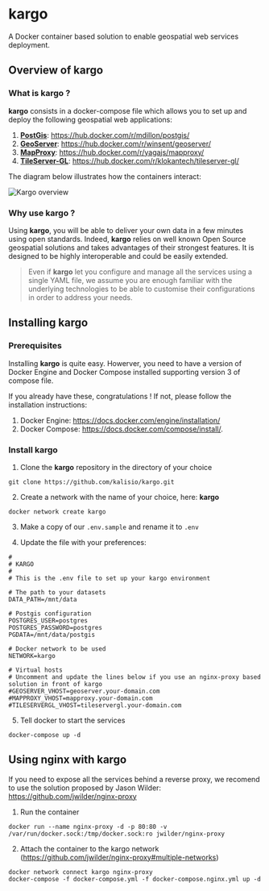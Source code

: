# kargo

A Docker container based solution to enable geospatial web services deployment.

## Overview of kargo

### What is kargo ?

**kargo** consists in a docker-compose file which allows you to set up and deploy the following geospatial web applications: 
1. [**PostGis**](http://postgis.net/): https://hub.docker.com/r/mdillon/postgis/
2. [**GeoServer**](http://geoserver.org/): https://hub.docker.com/r/winsent/geoserver/
3. [**MapProxy**](https://mapproxy.org/): https://hub.docker.com/r/yagajs/mapproxy/
4. [**TileServer-GL**](http://tileserver.org/): https://hub.docker.com/r/klokantech/tileserver-gl/

The diagram below illustrates how the containers interact:

![Kargo overview](https://raw.githubusercontent.com/kalisio/kargo/master/kargo-diagram.png)

### Why use kargo ?

Using **kargo**, you will be able to deliver your own data in a few minutes using open standards. Indeed, **kargo** relies on well known Open Source geospatial solutions and takes advantages of their strongest features. It is designed to be highly interoperable and could be easily extended.

> Even if **kargo** let you configure and manage all the services using a single YAML file, we assume you are enough familiar with the underlying technologies to be able to customise their configurations in order to address your needs.

## Installing kargo

### Prerequisites

Installing **kargo** is quite easy. Howerver, you need to have a version of Docker Engine and Docker Compose installed supporting version 3 of compose file. 

If you already have these, congratulations ! If not, please follow the installation instructions:
1. Docker Engine: https://docs.docker.com/engine/installation/
2. Docker Compose: https://docs.docker.com/compose/install/.

### Install kargo

1. Clone the **kargo** repository in the directory of your choice

```
git clone https://github.com/kalisio/kargo.git
```

2. Create a network with the name of your choice, here: **kargo**

```
docker network create kargo
```

3. Make a copy of our `.env.sample` and rename it to `.env`

4. Update the file with your preferences:

```
#
# KARGO
#
# This is the .env file to set up your kargo environment

# The path to your datasets
DATA_PATH=/mnt/data

# Postgis configuration
POSTGRES_USER=postgres
POSTGRES_PASSWORD=postgres
PGDATA=/mnt/data/postgis

# Docker network to be used
NETWORK=kargo

# Virtual hosts 
# Uncomment and update the lines below if you use an nginx-proxy based solution in front of kargo
#GEOSERVER_VHOST=geoserver.your-domain.com
#MAPPROXY_VHOST=mapproxy.your-domain.com
#TILESERVERGL_VHOST=tileservergl.your-domain.com
```

5. Tell docker to start the services

```
docker-compose up -d
```

## Using nginx with kargo

If you need to expose all the services behind a reverse proxy, we recomend to use the solution proposed by Jason Wilder:
https://github.com/jwilder/nginx-proxy

1. Run the container

```
docker run --name nginx-proxy -d -p 80:80 -v /var/run/docker.sock:/tmp/docker.sock:ro jwilder/nginx-proxy
```

2. Attach the container to the kargo network (https://github.com/jwilder/nginx-proxy#multiple-networks)

```
docker network connect kargo nginx-proxy
docker-compose -f docker-compose.yml -f docker-compose.nginx.yml up -d
```


